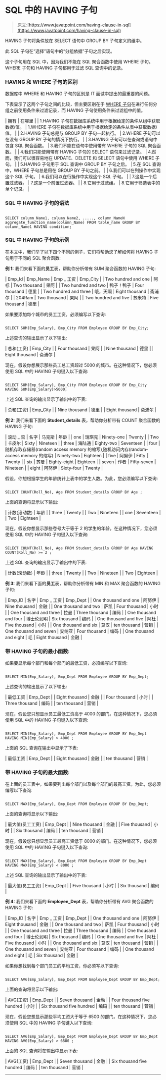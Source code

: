 # SQL 中的 HAVING 子句

> 原文:[https://www.javatpoint.com/having-clause-in-sql](https://www.javatpoint.com/having-clause-in-sql)

HAVING 子句将条件放在 SELECT 语句中 GROUP BY 子句定义的组中。

此 SQL 子句在“选择”语句中的“分组依据”子句之后实现。

这个子句用在 SQL 中，因为我们不能在 SQL 聚合函数中使用 WHERE 子句。WHERE 子句和 HAVING 子句都用于过滤 SQL 查询中的记录。

### HAVING 和 WHERE 子句的区别

数据库中 WHERE 和 HAVING 子句的区别是 IT 面试中提出的最重要的问题。

下表显示了这两个子句之间的比较，但主要区别在于 [WHERE 子句](https://www.javatpoint.com/sql-where)在进行任何分组之前使用条件来过滤记录，而 HAVING 子句使用条件来过滤组中的值。

| 拥有 | 在哪里 |
| 1.HAVING 子句在数据库系统中用于根据给定的条件从组中获取数据/值。 | 1.WHERE 子句在数据库系统中用于根据给定的条件从表中获取数据/值。 |
| 2.HAVING 子句总是与 GROUP BY 子句一起执行。 | 2.WHERE 子句可以在没有 GROUP BY 子句的情况下执行。 |
| 3.HAVING 子句可以在查询或语句中包含 SQL 聚合函数。 | 3.我们不能在语句中使用带有 WHERE 子句的 SQL 聚合函数。 |
| 4.我们只能使用带有 HAVING 子句的 SELECT 语句来过滤记录。 | 4.然而，我们可以很容易地在 UPDATE、DELETE 和 SELECT 语句中使用 WHERE 子句。 |
| 5.HAVING 子句用于 SQL 查询中 GROUP BY 子句之后。 | 5.在 SQL 查询中，WHERE 子句总是用在 GROUP BY 子句之前。 |
| 6.我们可以在列操作中实现这个 SQL 子句。 | 6.我们可以在行操作中实现这个 SQL 子句。 |
| 7.这是一个后置过滤器。 | 7.这是一个前置过滤器。 |
| 8.它用于过滤组。 | 8.它用于筛选表中的单个记录。 |

### SQL 中 HAVING 子句的语法

```

SELECT column_Name1, column_Name2, ....., column_NameN aggregate_function_name(column_Name) FROM table_name GROUP BY column_Name1 HAVING condition;

```

### SQL 中 HAVING 子句的示例

在本文中，我们举了以下四个不同的例子，它们将帮助您了解如何将 HAVING 子句用于不同的 SQL 聚合函数:

**例 1:** 我们来看下面的**员工**表，帮助你分析带有 SUM 聚合函数的 HAVING 子句:

| Emp_Id | Emp_Name | Emp _ 工资 | Emp_City |
| Two hundred and one | 阿标 | Two thousand | 果阿 |
| Two hundred and two | 鸭子！鸭子 | Four thousand | 德里 |
| Two hundred and three | 哦，天啊 | Eight thousand | 斋浦尔 |
| 204Ram | Two thousand | 果阿 |
| Two hundred and five | 苏米特 | Five thousand | 德里 |

如果要添加每个城市的员工工资，必须编写以下查询:

```

SELECT SUM(Emp_Salary), Emp_City FROM Employee GROUP BY Emp_City;

```

上述查询的输出显示了以下输出:

| 总和(工资) | Emp_City |
| Four thousand | 果阿 |
| Nine thousand | 德里 |
| Eight thousand | 斋浦尔 |

现在，假设你想展示那些员工总工资超过 5000 的城市。在这种情况下，您必须使用 SQL 中的 HAVING 子句键入以下查询:

```

SELECT SUM(Emp_Salary), Emp_City FROM Employee GROUP BY Emp_City HAVING SUM(Emp_Salary)>5000;

```

上述 SQL 查询的输出显示了输出中的下表:

| 总和(工资) | Emp_City |
| Nine thousand | 德里 |
| Eight thousand | 斋浦尔 |

**例 2:** 我们来看下面的 **Student_details** 表，帮助你分析带有 COUNT 聚合函数的 HAVING 子句:

| 滚动 _ 否 | 名字 | 马克斯 | 年龄 |
| one | 瑞琪克 | Ninety-one | Twenty |
| Two | 卡皮尔 | Sixty | Nineteen |
| three | 海陆通 | Eighty-two | Seventeen |
| four | 随机存取存储器(random access memory 的缩写)ˌ随机访问内存(random-access memory 的缩写) | Ninety-two | Eighteen |
| five | 阿努伊 | Fifty | Twenty |
| six | 苏曼 | Eighty-eight | Eighteen |
| seven | 作者 | Fifty-seven | Nineteen |
| eight | 阿努伊 | Sixty-four | Twenty |

假设，你想根据学生的年龄统计上表中的学生人数。为此，您必须编写以下查询:

```

SELECT COUNT(Roll_No), Age FROM Student_details GROUP BY Age ;

```

上面的查询将显示以下输出:

| 计数(滚动数) | 年龄 |
| three | Twenty |
| Two | Nineteen |
| one | Seventeen |
| Two | Eighteen |

现在，假设你想显示那些卷号大于等于 2 的学生的年龄。在这种情况下，您必须使用 SQL 中的 HAVING 子句键入以下查询:

```

SELECT COUNT(Roll_No), Age FROM Student_details GROUP BY Age HAVING COUNT(Roll_No) >= 2 ;

```

上述 SQL 查询的输出显示了输出中的下表:

| 计数(滚动数) | 年龄 |
| three | Twenty |
| Two | Nineteen |
| Two | Eighteen |

**例 3:** 我们来看下面的**员工**表，帮助你分析带有 MIN 和 MAX 聚合函数的 HAVING 子句:

| Emp_ID | 名字 | Emp _ 工资 | Emp_Dept |
| One thousand and one | 阿努伊 | Nine thousand | 金融 |
| One thousand and two | 萨凯 | Four thousand | 小时 |
| One thousand and three | 拉曼 | Three thousand | 编码 |
| One thousand and four | 博士伦润明 | Six thousand | 编码 |
| One thousand and five | 阿杜 | Five thousand | 小时 |
| One thousand and six | 莫汉 | ten thousand | 营销 |
| One thousand and seven | 安纳亚 | Four thousand | 编码 |
| One thousand and eight | 毛 | Eight thousand | 金融 |

### 带 HAVING 子句的最小函数:

如果要显示每个部门和每个部门的最低工资，必须编写以下查询:

```

SELECT MIN(Emp_Salary), Emp_Dept FROM Employee GROUP BY Emp_Dept;

```

上述查询的输出显示了以下输出:

| 最低工资 | Emp_Dept |
| Eight thousand | 金融 |
| Four thousand | 小时 |
| Three thousand | 编码 |
| ten thousand | 营销 |

现在，假设您只想显示员工最低工资高于 4000 的部门。在这种情况下，您必须使用 SQL 中的 HAVING 子句键入以下查询:

```

SELECT MIN(Emp_Salary), Emp_Dept FROM Employee GROUP BY Emp_Dept HAVING MIN(Emp_Salary) > 4000 ;

```

上面的 SQL 查询在输出中显示了下表:

| 最低工资 | Emp_Dept |
| Eight thousand | 金融 |
| ten thousand | 营销 |

### 带 HAVING 子句的最大函数:

在上面的员工表中，如果要列出每个部门以及每个部门的最高工资。为此，您必须编写以下查询:

```

SELECT MAX(Emp_Salary), Emp_Dept FROM Employee GROUP BY Emp_Dept;

```

上面的查询将显示以下输出:

| 最大值(员工工资) | Emp_Dept |
| Nine thousand | 金融 |
| Five thousand | 小时 |
| Six thousand | 编码 |
| ten thousand | 营销 |

现在，假设您只想显示员工最高工资低于 8000 的部门。在这种情况下，您必须使用 SQL 中的 HAVING 子句键入以下查询:

```

SELECT MAX(Emp_Salary), Emp_Dept FROM Employee GROUP BY Emp_Dept HAVING MAX(Emp_Salary) < 8000 ;

```

上述 SQL 查询的输出显示了输出中的下表:

| 最大值(员工工资) | Emp_Dept |
| Five thousand | 小时 |
| Six thousand | 编码 |

**例 4:** 我们来看下面的 **Employee_Dept** 表，帮助你分析带有 AVG 聚合函数的 HAVING 子句:

| Emp_ID | 名字 | Emp _ 工资 | Emp_Dept |
| One thousand and one | 阿努伊 | Eight thousand | 金融 |
| One thousand and two | 萨凯 | Four thousand | 小时 |
| One thousand and three | 拉曼 | Three thousand | 编码 |
| One thousand and four | 博士伦润明 | Six thousand | 编码 |
| One thousand and five | 阿杜 | Five thousand | 小时 |
| One thousand and six | 莫汉 | ten thousand | 营销 |
| One thousand and seven | 安纳亚 | Four thousand | 编码 |
| One thousand and eight | 毛 | Six thousand | 金融 |

如果你想找到每个部门员工的平均工资，你必须写以下查询:

```

SELECT AVG(Emp_Salary), Emp_Dept FROM Employee_Dept GROUP BY Emp_Dept;

```

上面的查询将显示以下输出:

| AVG(工资) | Emp_Dept |
| Seven thousand | 金融 |
| Four thousand five hundred | 小时 |
| Six thousand five hundred | 编码 |
| ten thousand | 营销 |

现在，假设您想显示那些平均工资大于等于 6500 的部门。在这种情况下，您必须使用 SQL 中的 HAVING 子句键入以下查询:

```

SELECT AVG(Emp_Salary), Emp_Dept FROM Employee_Dept GROUP BY Emp_Dept HAVING AVG(Emp_Salary) > 6500 ;

```

上面的 SQL 查询将在输出中显示下表:

| AVG(工资) | Emp_Dept |
| Seven thousand | 金融 |
| Six thousand five hundred | 编码 |
| ten thousand | 营销 |

* * *